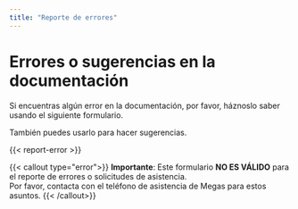```yaml
---
title: "Reporte de errores"
---
```


# Errores o sugerencias en la documentación

Si encuentras algún error en la documentación, por favor, háznoslo saber usando el siguiente formulario.
  
También puedes usarlo para hacer sugerencias.

{{< report-error >}}


{{< callout type="error">}}
**Importante**: Este formulario **NO ES VÁLIDO** para el reporte de errores o solicitudes de asistencia.  
Por favor, contacta con el teléfono de asistencia de Megas para estos asuntos.
{{< /callout>}}
